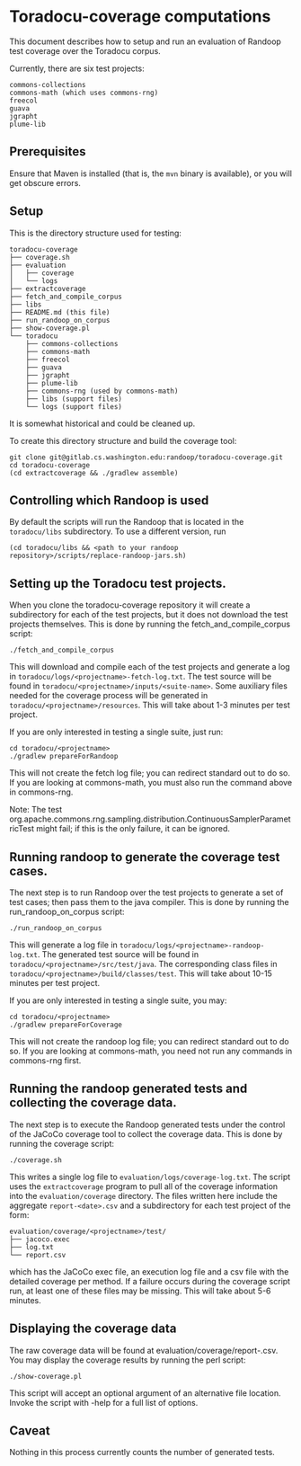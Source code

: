 # Toradocu-coverage computations

This document describes how to setup and run an evaluation of Randoop test
coverage over the Toradocu corpus.

Currently, there are six test projects:
```
commons-collections
commons-math (which uses commons-rng)
freecol
guava
jgrapht
plume-lib
```


## Prerequisites

Ensure that Maven is installed (that is, the `mvn` binary is available), or
you will get obscure errors.


## Setup

This is the directory structure used for testing:
```
toradocu-coverage
├── coverage.sh
├── evaluation
│   ├── coverage
│   └── logs
├── extractcoverage
├── fetch_and_compile_corpus
├── libs
├── README.md (this file)
├── run_randoop_on_corpus
├── show-coverage.pl
└── toradocu
    ├── commons-collections
    ├── commons-math
    ├── freecol
    ├── guava
    ├── jgrapht
    ├── plume-lib
    ├── commons-rng (used by commons-math)
    ├── libs (support files)
    └── logs (support files)
```
It is somewhat historical and could be cleaned up.

To create this directory structure and build the coverage tool:
```
git clone git@gitlab.cs.washington.edu:randoop/toradocu-coverage.git
cd toradocu-coverage
(cd extractcoverage && ./gradlew assemble)
```


## Controlling which Randoop is used

By default the scripts will run the Randoop that is located in the
`toradocu/libs` subdirectory.
To use a different version, run
```
(cd toradocu/libs && <path to your randoop repository>/scripts/replace-randoop-jars.sh)
```


## Setting up the Toradocu test projects.

When you clone the toradocu-coverage repository it will create a subdirectory
for each of the test projects, but it does not download the test projects themselves.
This is done by running the fetch_and_compile_corpus script:
```
./fetch_and_compile_corpus
```
This will download and compile each of the test projects and generate a log in
`toradocu/logs/<projectname>-fetch-log.txt`.  The test source will be found in
`toradocu/<projectname>/inputs/<suite-name>`.  Some auxiliary files needed for
the coverage process will be generated in `toradocu/<projectname>/resources`.
This will take about 1-3 minutes per test project.


If you are only interested in testing a single suite, just run:
```
cd toradocu/<projectname>
./gradlew prepareForRandoop
```
This will not create the fetch log file; you can redirect standard out to do so.
If you are looking at commons-math, you must also run the command above in
commons-rng.


Note: The test org.apache.commons.rng.sampling.distribution.ContinuousSamplerParametricTest
might fail; if this is the only failure, it can be ignored.


## Running randoop to generate the coverage test cases.

The next step is to run Randoop over the test projects to generate a set of test
cases; then pass them to the java compiler.  This is done by running the
run_randoop_on_corpus script:
```
./run_randoop_on_corpus
```
This will generate a log file in `toradocu/logs/<projectname>-randoop-log.txt`.
The generated test source will be found in `toradocu/<projectname>/src/test/java`.
The corresponding class files in `toradocu/<projectname>/build/classes/test`.
This will take about 10-15 minutes per test project.

If you are only interested in testing a single suite, you may:
```
cd toradocu/<projectname>
./gradlew prepareForCoverage
```
This will not create the randoop log file; you can redirect standard out to do so.
If you are looking at commons-math, you need not run any commands in commons-rng
first.


## Running the randoop generated tests and collecting the coverage data.

The next step is to execute the Randoop generated tests under the control of the
JaCoCo coverage tool to collect the coverage data.  This is done by running the
coverage script:
```
./coverage.sh
```
This writes a single log file to `evaluation/logs/coverage-log.txt`.
The script uses the `extractcoverage` program to pull all of the coverage
information into the `evaluation/coverage` directory.  The files written here
include the
aggregate `report-<date>.csv` and a subdirectory for each test project of
the form:
```
evaluation/coverage/<projectname>/test/
├── jacoco.exec
├── log.txt
└── report.csv
```
which has the JaCoCo exec file, an execution log file and a csv file with the
detailed coverage per method.  If a failure occurs during the coverage script
run, at least one of these files may be missing.
This will take about 5-6 minutes.


## Displaying the coverage data

The raw coverage data will be found at evaluation/coverage/report-<date>.csv.
You may display the coverage results by running the perl script:
```
./show-coverage.pl
```
This script will accept an optional argument of an alternative file location.
Invoke the script with -help for a full list of options.


## Caveat

Nothing in this process currently counts the number of generated tests.

